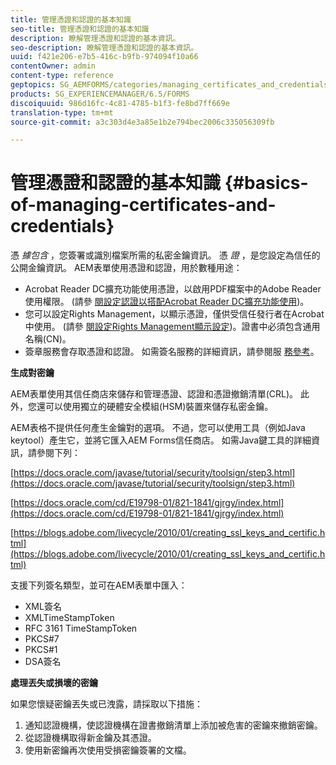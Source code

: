 ```yaml
---
title: 管理憑證和認證的基本知識
seo-title: 管理憑證和認證的基本知識
description: 瞭解管理憑證和認證的基本資訊。
seo-description: 瞭解管理憑證和認證的基本資訊。
uuid: f421e206-e7b5-416c-b9fb-974094f10a66
contentOwner: admin
content-type: reference
geptopics: SG_AEMFORMS/categories/managing_certificates_and_credentials
products: SG_EXPERIENCEMANAGER/6.5/FORMS
discoiquuid: 986d16fc-4c81-4785-b1f3-fe8bd7ff669e
translation-type: tm+mt
source-git-commit: a3c303d4e3a85e1b2e794bec2006c335056309fb

---
```



# 管理憑證和認證的基本知識 {#basics-of-managing-certificates-and-credentials}

憑 *據包含* ，您簽署或識別檔案所需的私密金鑰資訊。 憑 *證* ，是您設定為信任的公開金鑰資訊。 AEM表單使用憑證和認證，用於數種用途：

* Acrobat Reader DC擴充功能使用憑證，以啟用PDF檔案中的Adobe Reader使用權限。 (請參 [閱設定認證以搭配Acrobat Reader DC擴充功能使用](/help/forms/using/admin-help/configuring-credentials-acrobat-reader-dc.md#configuring-credentials-for-use-with-acrobat-reader-dc-extensions))。
* 您可以設定Rights Management，以顯示憑證，僅供受信任發行者在Acrobat中使用。 (請參 [閱設定Rights Management顯示設定](/help/forms/using/admin-help/configuring-client-server-options.md#configure-document-security-display-settings))。證書中必須包含通用名稱(CN)。
* 簽章服務會存取憑證和認證。 如需簽名服務的詳細資訊，請參閱服 [務參考](https://www.adobe.com/go/learn_aemforms_services_63)。

**生成對密鑰**

AEM表單使用其信任商店來儲存和管理憑證、認證和憑證撤銷清單(CRL)。 此外，您還可以使用獨立的硬體安全模組(HSM)裝置來儲存私密金鑰。

AEM表格不提供任何產生金鑰對的選項。 不過，您可以使用工具（例如Java keytool）產生它，並將它匯入AEM Forms信任商店。 如需Java鍵工具的詳細資訊，請參閱下列：

[https://docs.oracle.com/javase/tutorial/security/toolsign/step3.html](https://docs.oracle.com/javase/tutorial/security/toolsign/step3.html)

[https://docs.oracle.com/cd/E19798-01/821-1841/gjrgy/index.html](https://docs.oracle.com/cd/E19798-01/821-1841/gjrgy/index.html)

[https://blogs.adobe.com/livecycle/2010/01/creating_ssl_keys_and_certific.html](https://blogs.adobe.com/livecycle/2010/01/creating_ssl_keys_and_certific.html)

支援下列簽名類型，並可在AEM表單中匯入：

* XML簽名
* XMLTimeStampToken
* RFC 3161 TimeStampToken
* PKCS#7
* PKCS#1
* DSA簽名

**處理丟失或損壞的密鑰**

如果您懷疑密鑰丟失或已洩露，請採取以下措施：

1. 通知認證機構，使認證機構在證書撤銷清單上添加被危害的密鑰來撤銷密鑰。
1. 從認證機構取得新金鑰及其憑證。
1. 使用新密鑰再次使用受損密鑰簽署的文檔。

